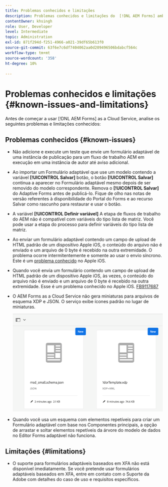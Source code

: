 ```yaml
---
title: Problemas conhecidos e limitações
description: Problemas conhecidos e limitações do  [!DNL AEM Forms] ambiente as a Cloud Service
contentOwner: khsingh
role: User, Developer
level: Intermediate
topic: Administration
exl-id: 871f294d-f251-4966-a021-39df65b613f0
source-git-commit: 63f6e7c6df7404062aa0d209496506bdabcf564c
workflow-type: tm+mt
source-wordcount: '358'
ht-degree: 10%

---
```


# Problemas conhecidos e limitações {#known-issues-and-limitations}

Antes de começar a usar [!DNL AEM Forms] as a Cloud Service, analise os seguintes problemas e limitações conhecidos:

## Problemas conhecidos {#known-issues}

* Não adicione e execute um teste que envie um formulário adaptável de uma instância de publicação para um fluxo de trabalho AEM em execução em uma instância de autor até aviso adicional.

* Ao importar um Formulário adaptável que use um modelo contendo a variável **[!UICONTROL Salvar]** botão, o botão **[!UICONTROL Salvar]** continua a aparecer no Formulário adaptável mesmo depois de ser removido do modelo correspondente. Remova o **[!UICONTROL Salvar]** do Adaptive Forms antes de publicá-lo. Fique de olho nas notas de versão referentes à disponibilidade do Portal do Forms e ao recurso Salvar como rascunho para restaurar e usar o botão.

* A variável **[!UICONTROL Definir variável]** A etapa de fluxos de trabalho do AEM não é compatível com variáveis do tipo lista de matriz. Você pode usar a etapa do processo para definir variáveis do tipo lista de matriz.

* Ao enviar um formulário adaptável contendo um campo de upload de HTML padrão de um dispositivo Apple iOS, o conteúdo do arquivo não é enviado e um arquivo de 0 byte é recebido na outra extremidade. O problema ocorre intermitentemente e somente ao usar o envio síncrono. Este é um [problema conhecido](https://feedbackassistant.apple.com/feedback/9117687) no Apple iOS.

* Quando você envia um formulário contendo um campo de upload de HTML padrão de um dispositivo Apple iOS, às vezes, o conteúdo do arquivo não é enviado e um arquivo de 0 byte é recebido na outra extremidade. Esse é um problema conhecido no Apple iOS. [FB9117687](https://feedbackassistant.apple.com/feedback/9117687)

* O AEM Forms as a Cloud Service não gera miniaturas para arquivos de esquema XDP e JSON. O serviço exibe ícones padrão no lugar de miniaturas.

  ![Problema conhecido na miniatura do Forms](/help/forms/assets/forms-tumbnail-known-issue.png)

* Quando você usa um esquema com elementos repetíveis para criar um Formulário adaptável com base nos Componentes principais, a opção de arrastar e soltar elementos repetíveis da árvore do modelo de dados no Editor Forms adaptável não funciona.

## Limitações {#limitations}

* O suporte para formulários adaptáveis baseados em XFA não está disponível imediatamente. Se você pretende usar formulários adaptáveis baseados em XFA, entre em contato com o Suporte da Adobe com detalhes do caso de uso e requisitos específicos.

